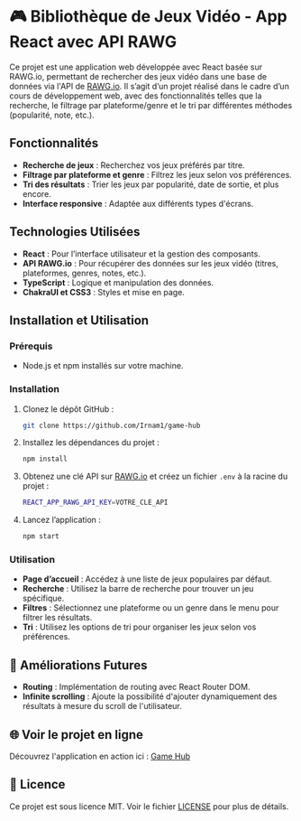 # 🎮 Bibliothèque de Jeux Vidéo - App React avec API RAWG

Ce projet est une application web développée avec React basée sur RAWG.io, permettant de rechercher des jeux vidéo dans une base de données via l'API de [RAWG.io](https://rawg.io/). Il s’agit d’un projet réalisé dans le cadre d’un cours de développement web, avec des fonctionnalités telles que la recherche, le filtrage par plateforme/genre et le tri par différentes méthodes (popularité, note, etc.).

##  Fonctionnalités

- **Recherche de jeux** : Recherchez vos jeux préférés par titre.
- **Filtrage par plateforme et genre** : Filtrez les jeux selon vos préférences.
- **Tri des résultats** : Trier les jeux par popularité, date de sortie, et plus encore.
- **Interface responsive** : Adaptée aux différents types d'écrans.

##  Technologies Utilisées

- **React** : Pour l’interface utilisateur et la gestion des composants.
- **API RAWG.io** : Pour récupérer des données sur les jeux vidéo (titres, plateformes, genres, notes, etc.).
- **TypeScript** : Logique et manipulation des données.
- **ChakraUI et CSS3** : Styles et mise en page.

##  Installation et Utilisation

### Prérequis

- Node.js et npm installés sur votre machine.

### Installation

1. Clonez le dépôt GitHub :
   ```bash
   git clone https://github.com/Irnam1/game-hub
   ```

2. Installez les dépendances du projet :
   ```bash
   npm install
   ```

3. Obtenez une clé API sur [RAWG.io](https://rawg.io/apidocs) et créez un fichier `.env` à la racine du projet :
   ```bash
   REACT_APP_RAWG_API_KEY=VOTRE_CLE_API
   ```

4. Lancez l’application :
   ```bash
   npm start
   ```

### Utilisation

- **Page d’accueil** : Accédez à une liste de jeux populaires par défaut.
- **Recherche** : Utilisez la barre de recherche pour trouver un jeu spécifique.
- **Filtres** : Sélectionnez une plateforme ou un genre dans le menu pour filtrer les résultats.
- **Tri** : Utilisez les options de tri pour organiser les jeux selon vos préférences.

## 🔮 Améliorations Futures

- **Routing** : Implémentation de routing avec React Router DOM.
- **Infinite scrolling** : Ajoute la possibilité d'ajouter dynamiquement des résultats à mesure du scroll de l'utilisateur.

## 🌐 Voir le projet en ligne

Découvrez l'application en action ici : [Game Hub](https://vercel.live/link/game-hub-kappa-henna.vercel.app?via=project-dashboard-alias-list&p=1)


## 📄 Licence

Ce projet est sous licence MIT. Voir le fichier [LICENSE](./LICENSE) pour plus de détails.
